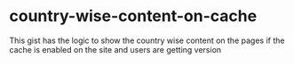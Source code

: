 # country-wise-content-on-cache
This gist has the logic to show the country wise content on the pages if the cache is enabled on the site and users are getting version
